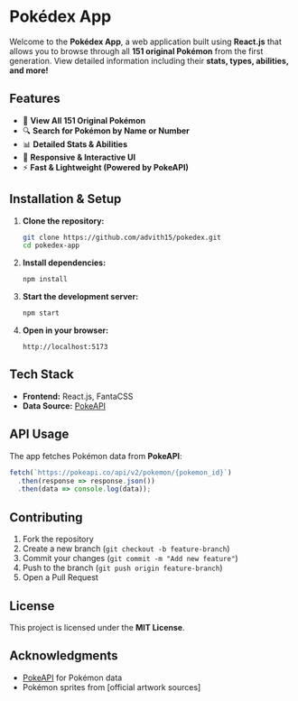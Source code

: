 # Pokédex App

Welcome to the **Pokédex App**, a web application built using **React.js** that allows you to browse through all **151 original Pokémon** from the first generation. View detailed information including their **stats, types, abilities, and more!**

## Features

- 📜 **View All 151 Original Pokémon**
- 🔍 **Search for Pokémon by Name or Number**
- 📊 **Detailed Stats & Abilities**
- 🎨 **Responsive & Interactive UI**
- ⚡ **Fast & Lightweight (Powered by PokeAPI)**

## Installation & Setup

1. **Clone the repository:**
   ```sh
   git clone https://github.com/advith15/pokedex.git
   cd pokedex-app
   ```

2. **Install dependencies:**
   ```sh
   npm install
   ```

3. **Start the development server:**
   ```sh
   npm start
   ```

4. **Open in your browser:**
   ```
   http://localhost:5173
   ```

## Tech Stack

- **Frontend:** React.js, FantaCSS 
- **Data Source:** [PokeAPI](https://pokeapi.co/)

## API Usage

The app fetches Pokémon data from **PokeAPI**:
```js
fetch(`https://pokeapi.co/api/v2/pokemon/{pokemon_id}`)
  .then(response => response.json())
  .then(data => console.log(data));
```

## Contributing

1. Fork the repository
2. Create a new branch (`git checkout -b feature-branch`)
3. Commit your changes (`git commit -m "Add new feature"`)
4. Push to the branch (`git push origin feature-branch`)
5. Open a Pull Request

## License

This project is licensed under the **MIT License**.

## Acknowledgments

- [PokeAPI](https://pokeapi.co/) for Pokémon data
- Pokémon sprites from [official artwork sources]

